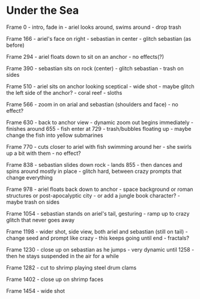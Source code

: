 # Under the Sea

Frame 0
    - intro, fade in
    - ariel looks around, swims around
    - drop trash

Frame 166
    - ariel's face on right
    - sebastian in center
    - glitch sebastian (as before)

Frame 294
    - ariel floats down to sit on an anchor
    - no effects(?)

Frame 390
    - sebastian sits on rock (center)
    - glitch sebastian
    - trash on sides

Frame 510
    - ariel sits on anchor looking sceptical
    - wide shot
    - maybe glitch the left side of the anchor?
        - coral reef
        - sloths

Frame 566
    - zoom in on arial and sebastian (shoulders and face)
    - no effect?

Frame 630
    - back to anchor view
    - dynamic zoom out begins immediately
    - finishes around 655
    - fish enter at 729
    - trash/bubbles floating up
    - maybe change the fish into yellow submarines

Frame 770
    - cuts closer to ariel with fish swimming around her
    - she swirls up a bit with them
    - no effect?

Frame 838
    - sebastian slides down rock
    - lands 855
    - then dances and spins around mostly in place
    - glitch hard, between crazy prompts that change everything

Frame 978
    - ariel floats back down to anchor
    - space background or roman structures or post-apocalyptic city
        - or add a jungle book character?
    - maybe trash on sides

Frame 1054
    - sebastian stands on ariel's tail, gesturing
    - ramp up to crazy glitch that never goes away

Frame 1198
    - wider shot, side view, both ariel and sebastian (still on tail)
    - change seed and prompt like crazy
        - this keeps going until end
        - fractals?

Frame 1230
    - close up on sebastian as he jumps
    - very dynamic until 1258
        - then he stays suspended in the air for a while

Frame 1282
    - cut to shrimp playing steel drum clams

Frame 1402
    - close up on shrimp faces

Frame 1454
    - wide shot
